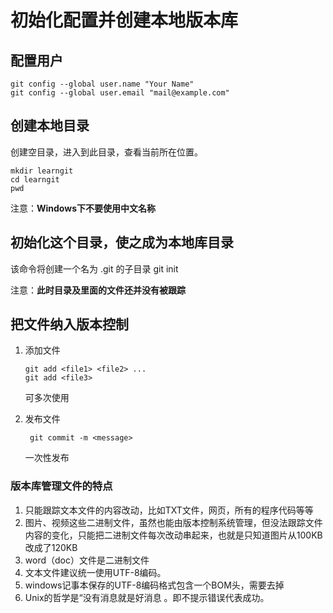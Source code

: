 # 初始化配置并创建本地版本库

## 配置用户

    git config --global user.name "Your Name"
    git config --global user.email "mail@example.com"

## 创建本地目录

创建空目录，进入到此目录，查看当前所在位置。

    mkdir learngit
    cd learngit
    pwd  
 注意：**Windows下不要使用中文名称**

## 初始化这个目录，使之成为本地库目录

该命令将创建一个名为 .git 的子目录
    git init

注意：**此时目录及里面的文件还并没有被跟踪**

## 把文件纳入版本控制

1. 添加文件  

       git add <file1> <file2> ...
       git add <file3>
    可多次使用

2. 发布文件

        git commit -m <message>
    一次性发布

### 版本库管理文件的特点

1. 只能跟踪文本文件的内容改动，比如TXT文件，网页，所有的程序代码等等
2. 图片、视频这些二进制文件，虽然也能由版本控制系统管理，但没法跟踪文件内容的变化，只能把二进制文件每次改动串起来，也就是只知道图片从100KB改成了120KB
3. word（doc）文件是二进制文件
4. 文本文件建议统一使用UTF-8编码。
5. windows记事本保存的UTF-8编码格式包含一个BOM头，需要去掉
6. Unix的哲学是“没有消息就是好消息 。即不提示错误代表成功。